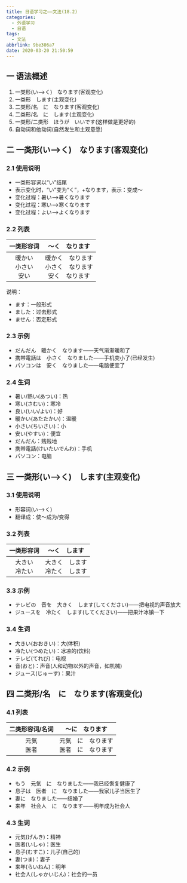 ```yaml
---
title: 日语学习之——文法(18.2)
categories:
  - 外语学习
  - 日语
tags:
  - 文法
abbrlink: 9be306a7
date: 2020-03-20 21:50:59
---
```

## 一 语法概述

1. 一类形(い—>く)　なります(客观变化)
2. 一类形　します(主观变化)
3. 二类形/名　に　なります(客观变化)
4. 二类形/名　に　します(主观变化)
5. 一类形/二类形　ほうが　いいです(这样做是更好的)
6. 自动词和他动词(自然发生和主观意愿)

<!--more-->

## 二 一类形(い—>く)　なります(客观变化)

### 2.1 使用说明

* 一类形容词以“い”结尾
* 表示变化时，“い”变为“く”，+なります，表示：变成～
* 变化过程：暑い——>暑くなります
* 变化过程：寒い——>寒くなります
* 变化过程：よい——>よくなります

### 2.2 列表

|        一类形容词        |                     ～く　なります                     |
| :----------------------: | :----------------------------------------------------: |
| 暖かい<br>小さい<br>安い | 暖かく　なります<br>小さく　なります<br>安く　なります |

说明：  
* ます：一般形式
* ました：过去形式
* ません：否定形式

### 2.3 示例

* だんだん　暖かく　なります——天气渐渐暖和了
* 携帯電話は　小さく　なりました——手机变小了(已经发生)
* パソコンは　安く　なりました——电脑便宜了

### 2.4 生词

* 暑い/熱い(あつい)：热
* 寒い(さむい)：寒冷
* 良い(いい/よい)：好
* 暖かい(あたたかい)：温暖
* 小さい(ちいさい)：小
* 安い(やすい)：便宜
* だんだん：贱贱地
* 携帯電話(けいたいでんわ)：手机
* パソコン：电脑

## 三 一类形(い—>く)　します(主观变化)

### 3.1 使用说明

* 形容词(い—>く)
* 翻译成：使～成为/变得

### 3.2 列表

|      一类形容词       |             ～く　します              |
| :-------------------: | :-----------------------------------: |
| 大きい<br>冷たい<br/> | 大きく　します<br>冷たく　します<br/> |

 ### 3.3 示例

* テレビの　音を　大きく　します(してください)——把电视的声音放大
* ジュースを　冷たく　します(してください)——把果汁冰镇一下

### 3.4 生词

* 大きい(おおきい)：大(体积)
* 冷たい(つめたい)：冰凉的(饮料)
* テレビ(てれび)：电视
* 音(おと)：声音(人和动物以外的声音，如机械)
* ジュース(じゅーす)：果汁

## 四 二类形/名　に　なります(客观变化)

### 4.1 列表

|  二类形容词/名词  |                ～に　なります                 |
| :---------------: | :-------------------------------------------: |
| 元気<br>医者<br/> | 元気　に　なります<br>医者　に　なります<br/> |

### 4.2 示例

* もう　元気　に　なりました——我已经恢复健康了
* 息子は　医者　に　なりました——我家儿子当医生了
* 妻に　なりました——结婚了
* 来年　社会人　に　なります——明年成为社会人

### 4.3 生词

* 元気(げんき)：精神
* 医者(いしゃ)：医生
* 息子(むすこ)：儿子(自己的)
* 妻(つま)：妻子
* 来年(らいねん)：明年
* 社会人(しゃかいじん)：社会的一员